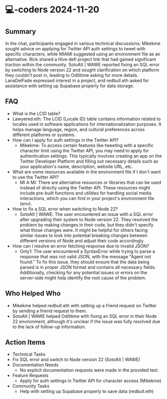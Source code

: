 # 💻-coders 2024-11-20

## Summary

In the chat, participants engaged in various technical discussions; Mikekme sought advice on applying for Twitter API auth settings to tweet with specific characters, while MIAMI suggested using an environment file as an alternative. Rick shared a Hive defi project link that had gained significant traction within the community. SotoAlt | WAWE reported fixing an SQL error by switching to Node version 22 and sought clarification on which platform they couldn't post in, leading to Odilitime asking for more details. LanaDelFade expressed interest in a project, and redbull.eth asked for assistance with setting up Supabase properly for data storage.

## FAQ

- What is the LCID table?
- Lawyered.eth: The LCID (Locale ID) table contains information related to locales used in software applications for internationalization purposes. It helps manage language, region, and cultural preferences across different platforms or systems.
- How can I apply for auth settings in the Twitter API?
    - Mikekme: To access certain features like tweeting with a specific character limit using the Twitter API, you may need to apply for authentication settings. This typically involves creating an app on the Twitter Developer Platform and filling out necessary details such as your application's name, description, website URL, etc.
- What are some resources available in the environment file if I don't want to use the Twitter API?
    - MI A MI: There are alternative resources or libraries that can be used instead of directly using the Twitter API. These resources might include pre-built functions and utilities for handling social media interactions, which you can find in your project's environment file (env).
- How to fix a SQL error when switching to Node 22?
    - SotoAlt | WAWE: The user encountered an issue with a SQL error after upgrading their system to Node version 22. They resolved the problem by making changes in their code, but they didn't specify what those changes were. It might be helpful for others facing similar issues to look into potential breaking changes between different versions of Node and adjust their code accordingly.
- How can I resolve an error fetching response due to invalid JSON?
    - Only1: The user encountered a SyntaxError while trying to parse a response that was not valid JSON, with the message "Agent not found." To fix this issue, they should ensure that the data being parsed is in proper JSON format and contains all necessary fields. Additionally, checking for any potential issues or errors on the server-side might help identify the root cause of the problem.

## Who Helped Who

- Mikekme helped redbull.eth with setting up a friend request on Twitter by sending a friend request to them.
- SotoAlt | WAWE helped Odilitime with fixing an SQL error in their Node 22 environment, although it's unclear if the issue was fully resolved due to the lack of follow-up information.

## Action Items

- Technical Tasks
- Fix SQL error and switch to Node version 22 (SotoAlt | WAWE)
- Documentation Needs
    - No explicit documentation requests were made in the provided text.
- Feature Requests
    - Apply for auth settings in Twitter API for character access (Mikekme)
- Community Tasks
    - Help with setting up Supabase properly to save data (redbull.eth)
